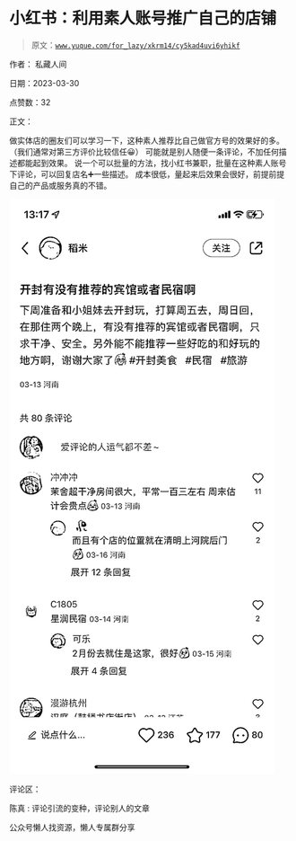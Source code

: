 # 小红书：利用素人账号推广自己的店铺

> 原文：[`www.yuque.com/for_lazy/xkrm14/cy5kad4uvi6yhikf`](https://www.yuque.com/for_lazy/xkrm14/cy5kad4uvi6yhikf)

作者： 私藏人间

日期：2023-03-30

点赞数：32

正文：

做实体店的圈友们可以学习一下，这种素人推荐比自己做官方号的效果好的多。（我们通常对第三方评价比较信任😀） 可能就是别人随便一条评论，不加任何描述都能起到效果。 说一个可以批量的方法，找小红书兼职，批量在这种素人账号下评论，可以回复店名➕一些描述。 成本很低，量起来后效果会很好，前提前提自己的产品或服务真的不错。

![](img/6bd46612c3908f8ce6936d27b898eedc.png)  

评论区：

陈真 : 评论引流的变种，评论别人的文章

公众号懒人找资源，懒人专属群分享

